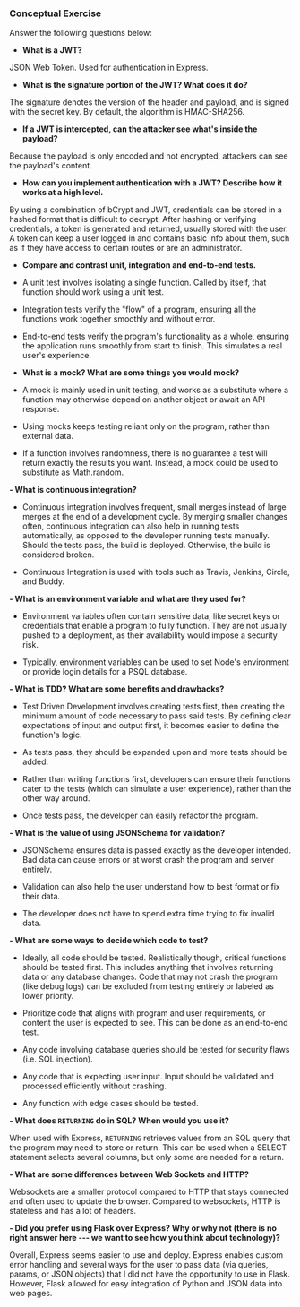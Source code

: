 ### Conceptual Exercise

Answer the following questions below:

- **What is a JWT?**

JSON Web Token. Used for authentication in Express.

- **What is the signature portion of the JWT? What does it do?**

The signature denotes the version of the header and payload, and is signed with the secret key. By default, the algorithm is HMAC-SHA256.

- **If a JWT is intercepted, can the attacker see what's inside the payload?**

Because the payload is only encoded and not encrypted, attackers can see the payload's content.

- **How can you implement authentication with a JWT? Describe how it works at a high level.**

By using a combination of bCrypt and JWT, credentials can be stored in a hashed format that is difficult to decrypt. After hashing or verifying credentials, a token is generated and returned, usually stored with the user. A token can keep a user logged in and contains basic info about them, such as if they have access to certain routes or are an administrator.

- **Compare and contrast unit, integration and end-to-end tests.**

- A unit test involves isolating a single function. Called by itself, that function should work using a unit test.

- Integration tests verify the "flow" of a program, ensuring all the functions work together smoothly and without error.

- End-to-end tests verify the program's functionality as a whole, ensuring the application runs smoothly from start to finish. This simulates a real user's experience.

- **What is a mock? What are some things you would mock?**

- A mock is mainly used in unit testing, and works as a substitute where a function may otherwise depend on another object or await an API response.

- Using mocks keeps testing reliant only on the program, rather than external data.

- If a function involves randomness, there is no guarantee a test will return exactly the results you want. Instead, a mock could be used to substitute as Math.random.

**- What is continuous integration?**

- Continuous integration involves frequent, small merges instead of large merges at the end of a development cycle. By merging smaller changes often, continuous integration can also help in running tests automatically, as opposed to the developer running tests manually. Should the tests pass, the build is deployed. Otherwise, the build is considered broken.

- Continuous Integration is used with tools such as Travis, Jenkins, Circle, and Buddy.

**- What is an environment variable and what are they used for?**

- Environment variables often contain sensitive data, like secret keys or credentials that enable a program to fully function. They are not usually pushed to a deployment, as their availability would impose a security risk.

- Typically, environment variables can be used to set Node's environment or provide login details for a PSQL database.

**- What is TDD? What are some benefits and drawbacks?**

- Test Driven Development involves creating tests first, then creating the minimum amount of code necessary to pass said tests. By defining clear expectations of input and output first, it becomes easier to define the function's logic.

- As tests pass, they should be expanded upon and more tests should be added.

- Rather than writing functions first, developers can ensure their functions cater to the tests (which can simulate a user experience), rather than the other way around.

- Once tests pass, the developer can easily refactor the program.

**- What is the value of using JSONSchema for validation?**

- JSONSchema ensures data is passed exactly as the developer intended. Bad data can cause errors or at worst crash the program and server entirely.

- Validation can also help the user understand how to best format or fix their data.

- The developer does not have to spend extra time trying to fix invalid data.

**- What are some ways to decide which code to test?**

- Ideally, all code should be tested. Realistically though, critical functions should be tested first. This includes anything that involves returning data or any database changes. Code that may not crash the program (like debug logs) can be excluded from testing entirely or labeled as lower priority.

- Prioritize code that aligns with program and user requirements, or content the user is expected to see. This can be done as an end-to-end test.

- Any code involving database queries should be tested for security flaws (i.e. SQL injection).

- Any code that is expecting user input. Input should be validated and processed efficiently without crashing.

- Any function with edge cases should be tested.

**- What does `RETURNING` do in SQL? When would you use it?**

When used with Express, `RETURNING` retrieves values from an SQL query that the program may need to store or return. This can be used when a SELECT statement selects several columns, but only some are needed for a return.

**- What are some differences between Web Sockets and HTTP?**

Websockets are a smaller protocol compared to HTTP that stays connected and often used to update the browser. Compared to websockets, HTTP is stateless and has a lot of headers.

**- Did you prefer using Flask over Express? Why or why not (there is no right answer here --- we want to see how you think about technology)?**

Overall, Express seems easier to use and deploy. Express enables custom error handling and several ways for the user to pass data (via queries, params, or JSON objects) that I did not have the opportunity to use in Flask. However, Flask allowed for easy integration of Python and JSON data into web pages.
